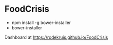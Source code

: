 # FoodCrisis

- npm install -g bower-installer
- bower-installer

Dashboard at https://rodekruis.github.io/FoodCrisis
